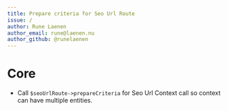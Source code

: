 ```yaml
---
title: Prepare criteria for Seo Url Route
issue: /
author: Rune Laenen
author_email: rune@laenen.nu 
author_github: @runelaenen
---
```

# Core
*  Call `$seoUrlRoute->prepareCriteria` for Seo Url Context call so context can have multiple entities.

